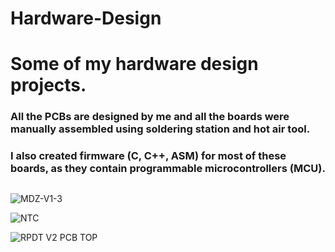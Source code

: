 # Hardware-Design

# Some of my hardware design projects. 
### All the PCBs are designed by me and all the boards were manually assembled using soldering station and hot air tool.
### I also created firmware (C, C++, ASM) for most of these boards, as they contain programmable microcontrollers (MCU).
##
##

![MDZ-V1-3](https://user-images.githubusercontent.com/29917546/98164822-87d68f00-1eed-11eb-80ec-f88851a3cbd0.JPG)


![NTC](https://user-images.githubusercontent.com/29917546/98164859-96bd4180-1eed-11eb-97ad-9fcca252d241.jpg)


![RPDT V2 PCB TOP](https://user-images.githubusercontent.com/29917546/98164900-ab013e80-1eed-11eb-9561-cbb90ddc38bb.jpg)




